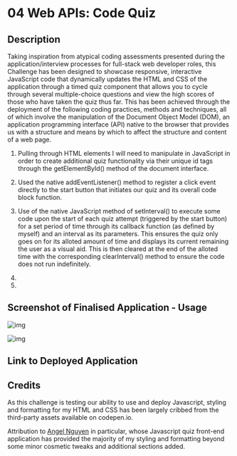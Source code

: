 # 04 Web APIs: Code Quiz

## Description

Taking inspiration from atypical coding assessments presented during the application/interview processes for full-stack web developer roles, this Challenge has been designed to showcase responsive, interactive JavaScript code that dynamically updates the HTML and CSS of the application through a timed quiz component that allows you to cycle through several multiple-choice questions and view the high scores of those who have taken the quiz thus far. This has been achieved through the deployment of the following coding practices, methods and techniques, all of which involve the manipulation of the Document Object Model (DOM), an application programming interface (API) native to the browser that provides us with a structure and means by which to affect the structure and content of a web page.

1. Pulling through HTML elements I will need to manipulate in JavaScript in order to create additional quiz functionality via their unique id tags through the getElementById() method of the document interface.

2. Used the native addEventListener() method to register a click event directly to the start button that initiates our quiz and its overall code block function.

3. Use of the native JavaScript method of setInterval() to execute some code upon the start of each quiz attempt (triggered by the start button) for a set period of time through its callback function (as defined by myself) and an interval as its parameters. This ensures the quiz only goes on for its alloted amount of time and displays its current remaining the user as a visual aid. This is then cleared at the end of the alloted time with the corresponding clearInterval() method to ensure the code does not run indefinitely.

4. 

5. 

## Screenshot of Finalised Application - Usage

![img](./)

![img](./)

## Link to Deployed Application

## Credits

As this challenge is testing our ability to use and deploy Javascript, styling and formatting for my HTML and CSS has been largely cribbed from the third-party assets available on codepen.io.

Attribution to [Angel Nguyen](https://codepen.io/AngelNguyen) in particular, whose Javascript quiz front-end application has provided the majority of my styling and formatting beyond some minor cosmetic tweaks and additional sections added.



